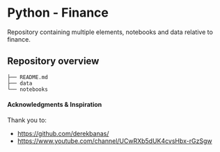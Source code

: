 # Python - Finance

Repository containing multiple elements, notebooks and data relative to finance.

## Repository overview

```
├── README.md
├── data
└── notebooks
```

#### Acknowledgments & Inspiration

Thank you to:
- https://github.com/derekbanas/
- https://www.youtube.com/channel/UCwRXb5dUK4cvsHbx-rGzSgw